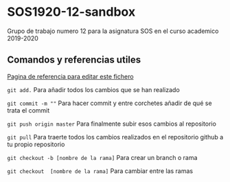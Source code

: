 # SOS1920-12-sandbox
Grupo de trabajo numero 12 para la asignatura SOS en el curso academico 2019-2020

## Comandos y referencias utiles

[Pagina de referencia para editar este fichero](https://guides.github.com/features/mastering-markdown/)


`git add.` Para añadir todos los cambios que se han realizado

`git commit -m ""` Para hacer commit y entre corchetes añadir de qué se trata el commit

`git push origin master` Para finalmente subir esos cambios al repositorio

`git pull` Para traerte todos los cambios realizados en el repositorio github a tu propio repositorio

`git checkout -b [nombre de la rama]` Para crear un branch o rama 

`git checkout  [nombre de la rama]` Para cambiar entre las ramas